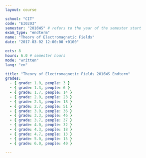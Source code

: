 ```yaml
---
layout: course

school: "CIT"
code: "EI0203"
semester: "2016WS" # refers to the year of the semester start
exam_type: "endterm"
name: "Theory of Electromagnetic Fields"
date: "2017-03-02 12:00:00 +0100"

ects: 8
hours: 6.0 # semester hours
mode: "written"
lang: "en"

title: "Theory of Electromagnetic Fields 2016WS Endterm"
grades:
  - { grade: 1.0, people: 3 }
  - { grade: 1.3, people: 6 }
  - { grade: 1.7, people: 14 }
  - { grade: 2.0, people: 23 }
  - { grade: 2.3, people: 18 }
  - { grade: 2.7, people: 51 }
  - { grade: 3.0, people: 36 }
  - { grade: 3.3, people: 46 }
  - { grade: 3.7, people: 37 }
  - { grade: 4.0, people: 32 }
  - { grade: 4.3, people: 18 }
  - { grade: 4.7, people: 13 }
  - { grade: 5.0, people: 15 }
  - { grade: 6.0, people: 40 }

---
```



